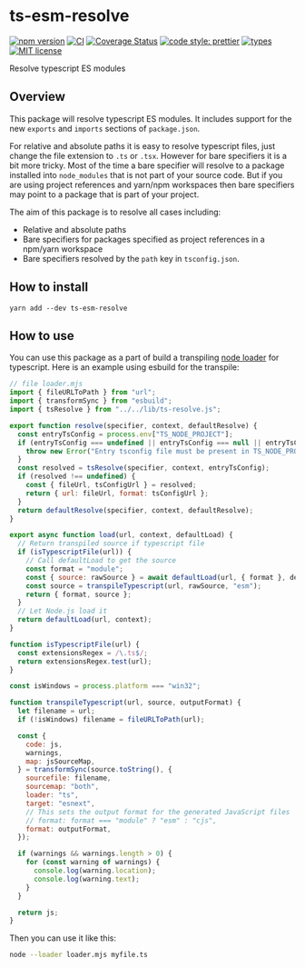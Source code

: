 # ts-esm-resolve

[![npm version](https://img.shields.io/npm/v/ts-esm-resolve.svg?style=flat)](https://www.npmjs.com/package/ts-esm-resolve)
[![CI](https://github.com/jonaskello/ts-esm-resolve/actions/workflows/ci.yml/badge.svg)](https://github.com/jonaskello/ts-esm-resolve/actions/workflows/ci.yml)
[![Coverage Status](https://codecov.io/gh/jonaskello/ts-esm-resolve/branch/master/graph/badge.svg)](https://codecov.io/gh/jonaskello/ts-esm-resolve)
[![code style: prettier](https://img.shields.io/badge/code_style-prettier-ff69b4.svg?style=flat)](https://github.com/prettier/prettier)
[![types](https://img.shields.io/npm/types/scrub-js.svg)](https://www.typescriptlang.org/)
[![MIT license](https://img.shields.io/github/license/jonaskello/ts-esm-resolve.svg?style=flat)](https://opensource.org/licenses/MIT)

Resolve typescript ES modules

## Overview

This package will resolve typescript ES modules. It includes support for the new `exports` and `imports` sections of `package.json`.

For relative and absolute paths it is easy to resolve typescript files, just change the file extension to `.ts` or `.tsx`. However for bare specifiers it is a bit more tricky. Most of the time a bare specifier will resolve to a package installed into `node_modules` that is not part of your source code. But if you are using project references and yarn/npm workspaces then bare specifiers may point to a package that is part of your project.

The aim of this package is to resolve all cases including:

- Relative and absolute paths
- Bare specifiers for packages specified as project references in a npm/yarn workspace
- Bare specifiers resolved by the `path` key in `tsconfig.json`.

## How to install

```
yarn add --dev ts-esm-resolve
```

## How to use

You can use this package as a part of build a transpiling [node loader]() for typescript. Here is an example using esbuild for the transpile:

```js
// file loader.mjs
import { fileURLToPath } from "url";
import { transformSync } from "esbuild";
import { tsResolve } from "../../lib/ts-resolve.js";

export function resolve(specifier, context, defaultResolve) {
  const entryTsConfig = process.env["TS_NODE_PROJECT"];
  if (entryTsConfig === undefined || entryTsConfig === null || entryTsConfig === "") {
    throw new Error("Entry tsconfig file must be present in TS_NODE_PROJECT.");
  }
  const resolved = tsResolve(specifier, context, entryTsConfig);
  if (resolved !== undefined) {
    const { fileUrl, tsConfigUrl } = resolved;
    return { url: fileUrl, format: tsConfigUrl };
  }
  return defaultResolve(specifier, context, defaultResolve);
}

export async function load(url, context, defaultLoad) {
  // Return transpiled source if typescript file
  if (isTypescriptFile(url)) {
    // Call defaultLoad to get the source
    const format = "module";
    const { source: rawSource } = await defaultLoad(url, { format }, defaultLoad);
    const source = transpileTypescript(url, rawSource, "esm");
    return { format, source };
  }
  // Let Node.js load it
  return defaultLoad(url, context);
}

function isTypescriptFile(url) {
  const extensionsRegex = /\.ts$/;
  return extensionsRegex.test(url);
}

const isWindows = process.platform === "win32";

function transpileTypescript(url, source, outputFormat) {
  let filename = url;
  if (!isWindows) filename = fileURLToPath(url);

  const {
    code: js,
    warnings,
    map: jsSourceMap,
  } = transformSync(source.toString(), {
    sourcefile: filename,
    sourcemap: "both",
    loader: "ts",
    target: "esnext",
    // This sets the output format for the generated JavaScript files
    // format: format === "module" ? "esm" : "cjs",
    format: outputFormat,
  });

  if (warnings && warnings.length > 0) {
    for (const warning of warnings) {
      console.log(warning.location);
      console.log(warning.text);
    }
  }

  return js;
}
```

Then you can use it like this:

```bash
node --loader loader.mjs myfile.ts
```
